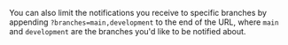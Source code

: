 You can also limit the notifications you receive to specific branches
by appending `?branches=main,development` to the end of the URL,
where `main` and `development` are the branches you'd like to be
notified about.
